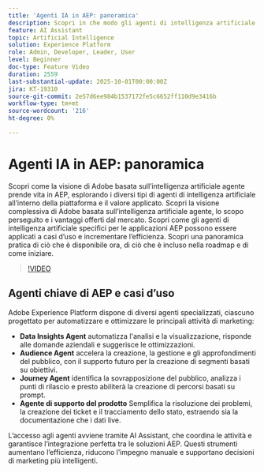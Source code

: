 ```yaml
---
title: 'Agenti IA in AEP: panoramica'
description: Scopri in che modo gli agenti di intelligenza artificiale in Adobe Experience Platform migliorano l’efficienza, supportano i casi di utilizzo reali e forniscono valore applicato. Scopri la visione, la roadmap e come iniziare.
feature: AI Assistant
topic: Artificial Intelligence
solution: Experience Platform
role: Admin, Developer, Leader, User
level: Beginner
doc-type: Feature Video
duration: 2559
last-substantial-update: 2025-10-01T00:00:00Z
jira: KT-19310
source-git-commit: 2e57d6ee984b1537172fe5c6652ff110d9e3416b
workflow-type: tm+mt
source-wordcount: '216'
ht-degree: 0%

---
```



# Agenti IA in AEP: panoramica

Scopri come la visione di Adobe basata sull’intelligenza artificiale agente prende vita in AEP, esplorando i diversi tipi di agenti di intelligenza artificiale all’interno della piattaforma e il valore applicato. Scopri la visione complessiva di Adobe basata sull’intelligenza artificiale agente, lo scopo perseguito e i vantaggi offerti dal mercato. Scopri come gli agenti di intelligenza artificiale specifici per le applicazioni AEP possono essere applicati a casi d’uso e incrementare l’efficienza. Scopri una panoramica pratica di ciò che è disponibile ora, di ciò che è incluso nella roadmap e di come iniziare.

>[!VIDEO](https://video.tv.adobe.com/v/3475315/?learn=on&enablevpops)

## Agenti chiave di AEP e casi d’uso

Adobe Experience Platform dispone di diversi agenti specializzati, ciascuno progettato per automatizzare e ottimizzare le principali attività di marketing:

* **Data Insights Agent** automatizza l&#39;analisi e la visualizzazione, risponde alle domande aziendali e suggerisce le ottimizzazioni.
* **Audience Agent** accelera la creazione, la gestione e gli approfondimenti del pubblico, con il supporto futuro per la creazione di segmenti basati su obiettivi.
* **Journey Agent** identifica la sovrapposizione del pubblico, analizza i punti di rilascio e presto abiliterà la creazione di percorsi basati su prompt.
* **Agente di supporto del prodotto** Semplifica la risoluzione dei problemi, la creazione dei ticket e il tracciamento dello stato, estraendo sia la documentazione che i dati live.

L’accesso agli agenti avviene tramite AI Assistant, che coordina le attività e garantisce l’integrazione perfetta tra le soluzioni AEP. Questi strumenti aumentano l’efficienza, riducono l’impegno manuale e supportano decisioni di marketing più intelligenti.

